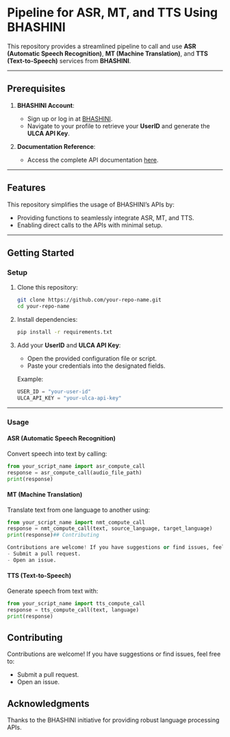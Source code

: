 
# Pipeline for ASR, MT, and TTS Using BHASHINI

This repository provides a streamlined pipeline to call and use **ASR (Automatic Speech Recognition)**, **MT (Machine Translation)**, and **TTS (Text-to-Speech)** services from **BHASHINI**.

---

## Prerequisites

1. **BHASHINI Account**: 
   - Sign up or log in at [BHASHINI](https://bhashini.gov.in/ulca/user/login).
   - Navigate to your profile to retrieve your **UserID** and generate the **ULCA API Key**.

2. **Documentation Reference**: 
   - Access the complete API documentation [here](https://bhashini.gitbook.io/bhashini-apis).

---

## Features

This repository simplifies the usage of BHASHINI’s APIs by:
- Providing functions to seamlessly integrate ASR, MT, and TTS.
- Enabling direct calls to the APIs with minimal setup.

---

## Getting Started

### Setup

1. Clone this repository:
   ```bash
   git clone https://github.com/your-repo-name.git
   cd your-repo-name
   
2. Install dependencies:
   ```bash
   pip install -r requirements.txt

3. Add your **UserID** and **ULCA API Key**:
   - Open the provided configuration file or script.
   - Paste your credentials into the designated fields.

   Example:
   ```python
   USER_ID = "your-user-id"
   ULCA_API_KEY = "your-ulca-api-key"

---

### Usage

#### ASR (Automatic Speech Recognition)
Convert speech into text by calling:
```python
from your_script_name import asr_compute_call
response = asr_compute_call(audio_file_path)
print(response)
```
#### MT (Machine Translation)
Translate text from one language to another using:
```python
from your_script_name import nmt_compute_call
response = nmt_compute_call(text, source_language, target_language)
print(response)## Contributing

Contributions are welcome! If you have suggestions or find issues, feel free to:
- Submit a pull request.
- Open an issue.
```
#### TTS (Text-to-Speech)
Generate speech from text with:
```python
from your_script_name import tts_compute_call
response = tts_compute_call(text, language)
print(response)
```

## Contributing

Contributions are welcome! If you have suggestions or find issues, feel free to:
- Submit a pull request.
- Open an issue.

## Acknowledgments
Thanks to the BHASHINI initiative for providing robust language processing APIs.

